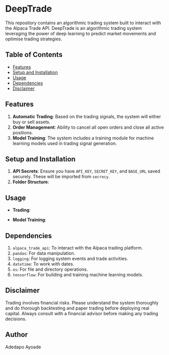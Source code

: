 # DeepTrade

This repository contains an algorithmic trading system built to interact with the Alpaca Trade API. DeepTrade is an algorithmic trading system leveraging the power of deep learning to predict market movements and optimise trading strategies.

## Table of Contents
- [Features](#features)
- [Setup and Installation](#setup-and-installation)
- [Usage](#usage)
- [Dependencies](#dependencies)
- [Disclaimer](#disclaimer)

## Features

1. **Automatic Trading**: Based on the trading signals, the system will either buy or sell assets.
4. **Order Management**: Ability to cancel all open orders and close all active positions.
5. **Model Training**: The system includes a training module for machine learning models used in trading signal generation.

## Setup and Installation

1. **API Secrets**: Ensure you have `API_KEY`, `SECRET_KEY`, and `BASE_URL` saved securely. These will be imported from `secrecy`.
2. **Folder Structure**:

## Usage

- **Trading**:

- **Model Training**:

## Dependencies

1. `alpaca_trade_api`: To interact with the Alpaca trading platform.
2. `pandas`: For data manipulation.
3. `logging`: For logging system events and trade activities.
4. `datetime`: To work with dates.
5. `os`: For file and directory operations.
6. `tensorflow`: For building and training machine learning models.

## Disclaimer

Trading involves financial risks. Please understand the system thoroughly and do thorough backtesting and paper trading before deploying real capital. Always consult with a financial advisor before making any trading decisions.

## Author
Adedapo Ayoade
